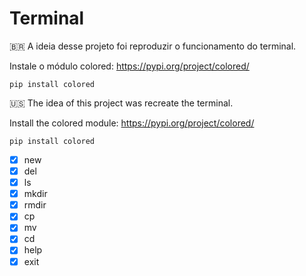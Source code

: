 # Terminal
:brazil:
  A ideia desse projeto foi reproduzir o funcionamento do terminal.
  
  Instale o módulo colored: https://pypi.org/project/colored/
    
    pip install colored  
  
:us:
  The idea of this project was recreate the terminal.

  Install the colored module: https://pypi.org/project/colored/
    
    pip install colored
    
- [x] new
- [x] del
- [x] ls
- [x] mkdir
- [x] rmdir
- [x] cp
- [x] mv
- [x] cd
- [x] help
- [x] exit

